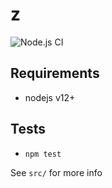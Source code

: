 # z
![Node.js CI](https://github.com/dev53/z/workflows/Node.js%20CI/badge.svg)

## Requirements
- nodejs v12+

## Tests
- `npm test`

See `src/` for more info